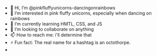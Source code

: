 - 👋 Hi, I’m @pinkfluffyunicorns-dancingonrainbows
- 👀 I’m interested in pink fluffy unicorns, especially when dancing on rainbows
- 🌱 I’m currently learning HMTL, CSS, and JS
- 💞️ I’m looking to collaborate on anything
- 📫 How to reach me: i'll determine that 
- ⚡ Fun fact: The real name for a hashtag is an octothorpe.
- 
<!---
pinkfluffyunicorns-dancingonrainbows/pinkfluffyunicorns-dancingonrainbows is a ✨ special ✨ repository because its `README.md` (this file) appears on your GitHub profile.
You can click the Preview link to take a look at your changes.
--->
